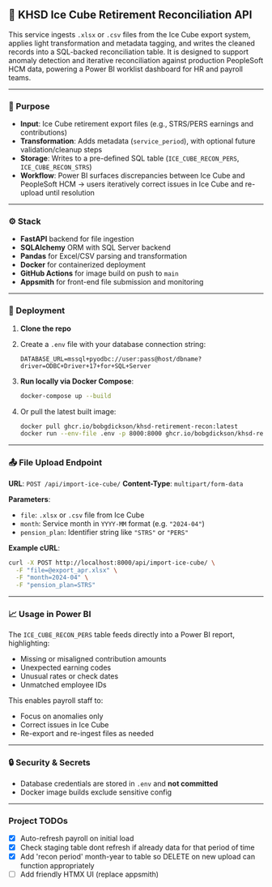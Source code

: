 ## 🧊 KHSD Ice Cube Retirement Reconciliation API

This service ingests `.xlsx` or `.csv` files from the Ice Cube export system, applies light transformation and metadata tagging, and writes the cleaned records into a SQL-backed reconciliation table. It is designed to support anomaly detection and iterative reconciliation against production PeopleSoft HCM data, powering a Power BI worklist dashboard for HR and payroll teams.

---

### 📌 Purpose

* **Input**: Ice Cube retirement export files (e.g., STRS/PERS earnings and contributions)
* **Transformation**: Adds metadata (`service_period`), with optional future validation/cleanup steps
* **Storage**: Writes to a pre-defined SQL table (`ICE_CUBE_RECON_PERS`, `ICE_CUBE_RECON_STRS`)
* **Workflow**: Power BI surfaces discrepancies between Ice Cube and PeopleSoft HCM → users iteratively correct issues in Ice Cube and re-upload until resolution

---

### ⚙️ Stack

* **FastAPI** backend for file ingestion
* **SQLAlchemy** ORM with SQL Server backend
* **Pandas** for Excel/CSV parsing and transformation
* **Docker** for containerized deployment
* **GitHub Actions** for image build on push to `main`
* **Appsmith** for front-end file submission and monitoring

---

### 🚀 Deployment

1. **Clone the repo**

2. Create a `.env` file with your database connection string:

   ```env
   DATABASE_URL=mssql+pyodbc://user:pass@host/dbname?driver=ODBC+Driver+17+for+SQL+Server
   ```

3. **Run locally via Docker Compose**:

   ```bash
   docker-compose up --build
   ```

4. Or pull the latest built image:

   ```bash
   docker pull ghcr.io/bobgdickson/khsd-retirement-recon:latest
   docker run --env-file .env -p 8000:8000 ghcr.io/bobgdickson/khsd-retirement-recon:latest
   ```

---

### 📤 File Upload Endpoint

**URL**: `POST /api/import-ice-cube/`
**Content-Type**: `multipart/form-data`

**Parameters**:

* `file`: `.xlsx` or `.csv` file from Ice Cube
* `month`: Service month in `YYYY-MM` format (e.g. `"2024-04"`)
* `pension_plan`: Identifier string like `"STRS"` or `"PERS"`

**Example cURL**:

```bash
curl -X POST http://localhost:8000/api/import-ice-cube/ \
  -F "file=@export_apr.xlsx" \
  -F "month=2024-04" \
  -F "pension_plan=STRS"
```

---

### 📈 Usage in Power BI

The `ICE_CUBE_RECON_PERS` table feeds directly into a Power BI report, highlighting:

* Missing or misaligned contribution amounts
* Unexpected earning codes
* Unusual rates or check dates
* Unmatched employee IDs

This enables payroll staff to:

* Focus on anomalies only
* Correct issues in Ice Cube
* Re-export and re-ingest files as needed

---

### 🔒 Security & Secrets

* Database credentials are stored in `.env` and **not committed**
* Docker image builds exclude sensitive config

---

### Project TODOs

- [X] Auto-refresh payroll on initial load
- [X] Check staging table dont refresh if already data for that period of time
- [X] Add 'recon period' month-year to table so DELETE on new upload can function appropriately
- [ ] Add friendly HTMX UI (replace appsmith)